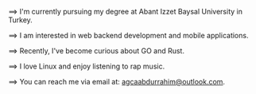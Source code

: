==> I'm currently pursuing my degree at Abant Izzet Baysal University in Turkey.

==> I am interested in web backend development and mobile applications. 

==> Recently, I've become curious about GO and Rust.

==> I love Linux and enjoy listening to rap music.  

==> You can reach me via email at: agcaabdurrahim@outlook.com.
